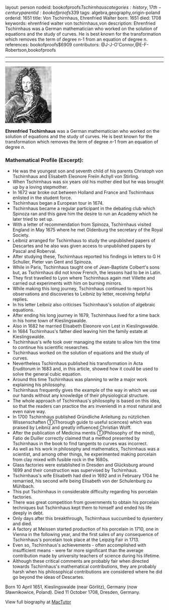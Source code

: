 layout: person
nodeid: bookofproofs$Tschirnhaus
categories: history,17th-century
parentid: bookofproofs$339
tags: algebra,geography,origin-poland
orderid: 1651
title: Von Tschirnhaus, Ehrenfried Walter
born: 1651
died: 1708
keywords: ehrenfried walter von tschirnhaus,von
description: Ehrenfried Tschirnhaus was a German mathematician who worked on the solution of equations and the study of curves. He is best known for the transformation which removes the term of degree n-1 from an equation of degree n.
references: bookofproofs$6909
contributors: @J-J-O'Connor,@E-F-Robertson,bookofproofs

---



---

![Tschirnhaus.jpg](https://github.com/bookofproofs/bookofproofs.github.io/blob/main/_sources/_assets/images/portraits/Tschirnhaus.jpg?raw=true)

**Ehrenfried Tschirnhaus** was a German mathematician who worked on the solution of equations and the study of curves. He is best known for the transformation which removes the term of degree _n_-1 from an equation of degree _n_.

### Mathematical Profile (Excerpt):
* He was the youngest son and seventh child of his parents Christoph von Tschirnhaus and Elisabeth Eleonore Freiin Achyll von Stirling.
* When Tschirnhaus was six years old his mother died but he was brought up by a loving stepmother.
* In 1672 war broke out between Holland and France and Tschirnhaus enlisted in the student force.
* Tschirnhaus began a European tour in 1674.
* Tschirnhaus became a regular participant in the debating club which Spinoza ran and this gave him the desire to run an Academy which he later tried to set up.
* With a letter of recommendation from Spinoza, Tschirnhaus visited England in May 1675 where he met Oldenburg the secretary of the Royal Society.
* Leibniz arranged for Tschirnhaus to study the unpublished papers of Descartes and he also was given access to unpublished papers by Pascal and Roberval.
* After studying these, Tschirnhaus reported his findings in letters to G H Schuller, Pieter van Gent and Spinoza.
* While in Paris, Tschirnhaus taught one of Jean-Baptiste Colbert's sons but, as Tschirnhaus did not know French, the lessons had to be in Latin.
* They first travelled to Lyon where Tschirnhaus again met Villette and carried out experiments with him on burning mirrors.
* While making this long journey, Tschirnhaus continued to report his observations and discoveries to Leibniz by letter, receiving helpful replies.
* In his letter Leibniz also criticises Tschirnhaus's solution of algebraic equations.
* After ending his long journey in 1679, Tschirnhaus lived for a time back in his home town of Kieslingswalde.
* Also in 1682 he married Elisabeth Eleonore von Lest in Kieslingswalde.
* In 1684 Tschirnhaus's father died leaving him the family estate at Kieslingswalde.
* Tschirnhaus's wife took over managing the estate to allow him the time to continue his scientific researches.
* Tschirnhaus worked on the solution of equations and the study of curves.
* Nevertheless Tschirnhaus published his transformation in Acta Eruditorum in 1683 and, in this article, showed how it could be used to solve the general cubic equation.
* Around this time Tschirnhaus was planning to write a major work explaining his philosophy.
* Tschirnhaus frequently gives the example of the way in which we use our hands without any knowledge of their physiological structure.
* The whole approach of Tschirnhaus's philosophy is based on this idea, so that the readers can practice the ars inveniendi in a most natural and even naive way.
* In 1700 Tschirnhaus published Gründliche Anleitung zu nützlichen Wissenschaften Ⓣ(Thorough guide to useful sciences) which was praised by Leibniz and greatly influenced Christian Wolff.
* After the publication of Medicina mentis Ⓣ(Philosophy of the mind), Fatio de Duiller correctly claimed that a method presented by Tschirnhaus in the book to find tangents to curves was incorrect.
* As well as his work in philosophy and mathematics, Tschirnhaus was a scientist, and among other things, he experimented making porcelain from clay mixed with fusible rock in the 1680s.
* Glass factories were established in Dresden and Glücksburg around 1699 and their construction was supervised by Tschirnhaus.
* Tschirnhaus's wife Elisabeth had died in 1692 and in February 1704 he remarried, his second wife being Elisabeth von der Schulenburg zu Mühlbach.
* This put Tschirnhaus in considerable difficulty regarding his porcelain factories.
* There was great competition from governments to obtain his porcelain techniques but Tschirnhaus kept them to himself and ended his life deeply in debt.
* Only days after this breakthrough, Tschirnhaus succumbed to dysentery and died.
* A factory at Meissen started production of his porcelain in 1710, one in Vienna in the following year, and the first sales of any consequence of Tschirnhaus's porcelain took place at the Leipzig Fair in 1713.
* Even so, Tschirnhaus's achievements - often accomplished with insufficient means - were far more significant than the average contribution made by university teachers of science during his lifetime.
* Although these critical comments are probably fair when directed towards Tschirnhaus's mathematical contributions, they are probably harsh when his philosophical contributions are considered where he did go beyond the ideas of Descartes.

Born 10 April 1651, Kieslingswalde (near Görlitz), Germany (now Sławnikowice, Poland). Died 11 October 1708, Dresden, Germany.

View full biography at [MacTutor](https://mathshistory.st-andrews.ac.uk/Biographies/Tschirnhaus/)
